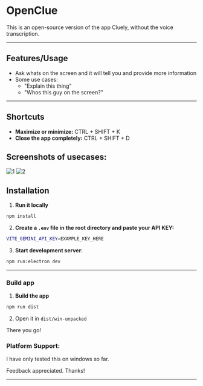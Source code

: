 # OpenClue

This is an open-source version of the app Cluely, without the voice transcription.

---

## Features/Usage

- Ask whats on the screen and it will tell you and provide more information
- Some use cases:
    - "Explain this thing"
    - "Whos this guy on the screen?"

---

## Shortcuts

- **Maximize or minimize:** CTRL + SHIFT + K 
- **Close the app completely:** CTRL + SHIFT + D

## Screenshots of usecases:
![1](https://github.com/user-attachments/assets/c8b1b296-e932-4d90-a3eb-f464d960be6f)
![2](https://github.com/user-attachments/assets/5f7f3f19-b6cb-4dd4-bb35-433f8b3fae0d)


## Installation

1. **Run it locally**

```bash
npm install
```
2. **Create a `.env` file in the root directory and paste your API KEY:**

```bash
VITE_GEMINI_API_KEY=EXAMPLE_KEY_HERE
```

3. **Start development server**:

```bash
npm run:electron dev
```

---


### Build app

1. **Build the app**
```bash
npm run dist
```

2. Open it in `dist/win-unpacked`

There you go!

### Platform Support:
I have only tested this on windows so far.

Feedback appreciated. Thanks!

---
